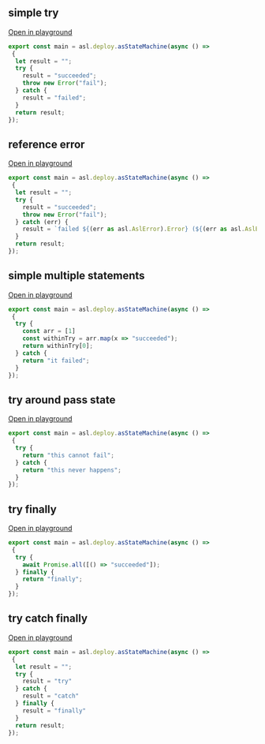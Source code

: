 
## simple try
[Open in playground](https://asl-editor-spike-ts-stedi.vercel.app/?aW1wb3J0ICogYXMgYXNsIGZyb20gIkB0czJhc2wvYXNsLWxpYiIKCmV4cG9ydCBjb25zdCBtYWluID0gYXNsLmRlcGxveS5hc1N0YXRlTWFjaGluZShhc3luYyAoKSA9PiAKIHsKICBsZXQgcmVzdWx0ID0gIiI7CiAgdHJ5IHsKICAgIHJlc3VsdCA9ICJzdWNjZWVkZWQiOwogICAgdGhyb3cgbmV3IEVycm9yKCJmYWlsIik7CiAgfSBjYXRjaCB7CiAgICByZXN1bHQgPSAiZmFpbGVkIjsKICB9CiAgcmV0dXJuIHJlc3VsdDsKfSk7)

``` typescript
export const main = asl.deploy.asStateMachine(async () => 
 {
  let result = "";
  try {
    result = "succeeded";
    throw new Error("fail");
  } catch {
    result = "failed";
  }
  return result;
});
```


## reference error
[Open in playground](https://asl-editor-spike-ts-stedi.vercel.app/?aW1wb3J0ICogYXMgYXNsIGZyb20gIkB0czJhc2wvYXNsLWxpYiIKCmV4cG9ydCBjb25zdCBtYWluID0gYXNsLmRlcGxveS5hc1N0YXRlTWFjaGluZShhc3luYyAoKSA9PiAKIHsKICBsZXQgcmVzdWx0ID0gIiI7CiAgdHJ5IHsKICAgIHJlc3VsdCA9ICJzdWNjZWVkZWQiOwogICAgdGhyb3cgbmV3IEVycm9yKCJmYWlsIik7CiAgfSBjYXRjaCAoZXJyKSB7CiAgICByZXN1bHQgPSBgZmFpbGVkICR7KGVyciBhcyBhc2wuQXNsRXJyb3IpLkVycm9yfSAoJHsoZXJyIGFzIGFzbC5Bc2xFcnJvcikuQ2F1c2V9KWA7CiAgfQogIHJldHVybiByZXN1bHQ7Cn0pOw==)

``` typescript
export const main = asl.deploy.asStateMachine(async () => 
 {
  let result = "";
  try {
    result = "succeeded";
    throw new Error("fail");
  } catch (err) {
    result = `failed ${(err as asl.AslError).Error} (${(err as asl.AslError).Cause})`;
  }
  return result;
});
```


## simple multiple statements
[Open in playground](https://asl-editor-spike-ts-stedi.vercel.app/?aW1wb3J0ICogYXMgYXNsIGZyb20gIkB0czJhc2wvYXNsLWxpYiIKCmV4cG9ydCBjb25zdCBtYWluID0gYXNsLmRlcGxveS5hc1N0YXRlTWFjaGluZShhc3luYyAoKSA9PiAKIHsKICB0cnkgewogICAgY29uc3QgYXJyID0gWzFdCiAgICBjb25zdCB3aXRoaW5UcnkgPSBhcnIubWFwKHggPT4gInN1Y2NlZWRlZCIpOwogICAgcmV0dXJuIHdpdGhpblRyeVswXTsKICB9IGNhdGNoIHsKICAgIHJldHVybiAiaXQgZmFpbGVkIjsKICB9Cn0pOw==)

``` typescript
export const main = asl.deploy.asStateMachine(async () => 
 {
  try {
    const arr = [1]
    const withinTry = arr.map(x => "succeeded");
    return withinTry[0];
  } catch {
    return "it failed";
  }
});
```


## try around pass state
[Open in playground](https://asl-editor-spike-ts-stedi.vercel.app/?aW1wb3J0ICogYXMgYXNsIGZyb20gIkB0czJhc2wvYXNsLWxpYiIKCmV4cG9ydCBjb25zdCBtYWluID0gYXNsLmRlcGxveS5hc1N0YXRlTWFjaGluZShhc3luYyAoKSA9PiAKIHsKICB0cnkgewogICAgcmV0dXJuICJ0aGlzIGNhbm5vdCBmYWlsIjsKICB9IGNhdGNoIHsKICAgIHJldHVybiAidGhpcyBuZXZlciBoYXBwZW5zIjsKICB9Cn0pOw==)

``` typescript
export const main = asl.deploy.asStateMachine(async () => 
 {
  try {
    return "this cannot fail";
  } catch {
    return "this never happens";
  }
});
```


## try finally
[Open in playground](https://asl-editor-spike-ts-stedi.vercel.app/?aW1wb3J0ICogYXMgYXNsIGZyb20gIkB0czJhc2wvYXNsLWxpYiIKCmV4cG9ydCBjb25zdCBtYWluID0gYXNsLmRlcGxveS5hc1N0YXRlTWFjaGluZShhc3luYyAoKSA9PiAKIHsKICB0cnkgewogICAgYXdhaXQgUHJvbWlzZS5hbGwoWygpID0+ICJzdWNjZWVkZWQiXSk7CiAgfSBmaW5hbGx5IHsKICAgIHJldHVybiAiZmluYWxseSI7CiAgfQp9KTs=)

``` typescript
export const main = asl.deploy.asStateMachine(async () => 
 {
  try {
    await Promise.all([() => "succeeded"]);
  } finally {
    return "finally";
  }
});
```


## try catch finally
[Open in playground](https://asl-editor-spike-ts-stedi.vercel.app/?aW1wb3J0ICogYXMgYXNsIGZyb20gIkB0czJhc2wvYXNsLWxpYiIKCmV4cG9ydCBjb25zdCBtYWluID0gYXNsLmRlcGxveS5hc1N0YXRlTWFjaGluZShhc3luYyAoKSA9PiAKIHsKICBsZXQgcmVzdWx0ID0gIiI7CiAgdHJ5IHsKICAgIHJlc3VsdCA9ICJ0cnkiCiAgfSBjYXRjaCB7CiAgICByZXN1bHQgPSAiY2F0Y2giCiAgfSBmaW5hbGx5IHsKICAgIHJlc3VsdCA9ICJmaW5hbGx5IgogIH0KICByZXR1cm4gcmVzdWx0Owp9KTs=)

``` typescript
export const main = asl.deploy.asStateMachine(async () => 
 {
  let result = "";
  try {
    result = "try"
  } catch {
    result = "catch"
  } finally {
    result = "finally"
  }
  return result;
});
```


